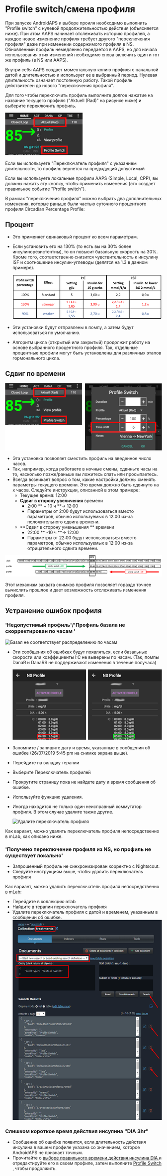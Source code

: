 # Profile switch/смена профиля

При запуске AndroidAPS и выборе проиля необходимо выполнить "Profile switch" с нулевой продолжительностью действия (объясняется ниже). При этом AAPS начинает отслеживать историю профилей, а каждое новое изменение профиля требует другого "переключения профиля" даже при изменении содержимого профиля в NS. Обновленный профиль немедленно передается в AAPS, но для начала использования этих изменений необходимо снова включить один и тот же профиль (в NS или AAPS).

Внутри себя AAPS создает моментальную копию профиля с начальной датой и длительностью и использует ее в выбранный период. Нулевая длительность означает постоянную работу. Такой профиль действителен до нового "переключения профиля".

Для того чтобы переключить профиль выполните долгое нажатие на название текущего профиля ("Aktuell (Rad)" на рисунке ниже) и выберите переключить профиль.

![Переключить профиль](../images/ProfileSwitch_HowTo.png)

Если вы используете "Переключатель профиля" с указанием длительности, то профиль вернется на предыдущий допустимый

Если вы используете локальные профили AAPS (Simple, Local, CPP), вы должны нажать эту кнопку, чтобы применить изменения (это создает правильное событие "Profile switch").

В рамках "переключения профиля" можно выбрать два дополнительных изменения, которые раньше были частью суточного процентного профиля Circadian Percentage Profile:

## Процент

* Это применяет одинаковый процент ко всем параметрам. 
* Если установить его на 130% (то есть вы на 30% более инсулинорезистентны), то он повысит базальную скорость на 30%. Кроме того, соответственно снизится чувствительность к инсулину ISF и соотношение инсулин-углеводы (делятся на 1.3 в данном примере).
  
  ![Пример переключения профиля в процентах](../images/ProfileSwitchPercentage.png)

* Эти установки будут отправлены в помпу, а затем будут использоваться по умолчанию.

* Алгоритм цикла (открытый или закрытый) продолжит работу на основе выбранного процентного профиля. Так, отдельные процентные профили могут быть установлены для различных этапов гормонального цикла.

## Сдвиг по времени

![Переключение профиля в процентах и сдвиг по времени](../images/ProfileSwitchTimeShift2.png)

* Эта установка позволяет сместить профиль на введенное число часов. 
* Так, например, когда работаете в ночные смены, сдвиньте часы на то, насколько позже/раньше вы ложитесь спать или просыпаетесь.
* Всегда возникает вопрос о том, какие настройки должны сменять параметры текущего времени. Это время должно быть сдвинуто на х часов. Следуйте инструкции, описанной в этом примере: 
  * Текущее время: 12:00
  * **Сдвиг в сторону увеличения** времени 
    * 2:00 ** + 10 ч **-> 12:00
    * Параметры от 2:00 будут использоваться вместо параметров, обычно используемых в 12:00 из-за положительного сдвига времени.
  * **Сдвиг в сторону уменьшения ** времени 
    * 22:00 ** -10 ч **-> 12:00
    * Параметры от 22:00 будут использоваться вместо параметров, обычно используемых в 12:00 из-за отрицательного сдвига времени.

![Инструкции по смене профиля и часового пояса](../images/ProfileSwitch_PlusMinus2.png)

Этот механизм захвата снимков профиля позволяет гораздо точнее вычислить прошлое и дает возможность отслеживать изменения профиля.

## Устранение ошибок профиля

### 'Недопустимый профиль'/'Профиль базала не скорректирован по часам '

![Базал не соответствует распределению по часам](../images/BasalNotAlignedToHours2.png)

* Эти сообщения об ошибках будут появляться, если базальные скорости или коэффициенты I:C не выверены по часам. (Так, помпы DanaR и DanaRS не поддерживают изменения в течение получаса)
  
  ![Пример профиля не распределен по часам](../images/ProfileNotAlignedToHours.png)

* Запомните / запишите дату и время, указанные в сообщении об ошибке (26/07/2019 5:45 pm на снимке экрана выше).

* Перейдите на вкладку терапии
* Выберите Переключатель профилей
* Прокрутите страницу пока не найдете дату и время сообщения об ошибке.
* Используйте функцию удаления.
* Иногда находится не только один неисправный коммутатор профиля. В этом случае удалите также другие.
  
  ![Удалите переключатель профиля](../images/PSRemove.png)

Как вариант, можно удалить переключатель профиля непосредственно в mLab, как описано ниже.

### 'Получено переключение профиля из NS, но профиль не существует локально'

* Запрошенный профиль не синхронизирован корректно с Nightscout.
* Следуйте инструкциям выше, чтобы удалить переключатель профиля

Как вариант, можно удалить переключатель профиля непосредственно в mLab:

* Перейдите в коллекцию mlab
* Найдите в терапии переключатель профиля
* Удалите переключатель профиля с датой и временем, указанным в сообщении об ошибке. ![mlab](../images/mLabDeletePS.png)

### Слишком короткое время действия инсулина "DIA 3hr"

* Сообщение об ошибке появится, если длительность действия инсулина в вашем профиле указана со значением, которое AndroidAPS не признает точным. 
* Прочитайте о [ выборе правильного времени действия инсулина DIA ](http://www.diabettech.com/insulin/why-we-are-regularly-wrong-in-the-duration-of-insulin-action-dia-times-we-use-and-why-it-matters/) и отредактируйте его в своем профиле, затем выполните [ Profile Switch ](../Usage/Profiles), чтобы продолжить.